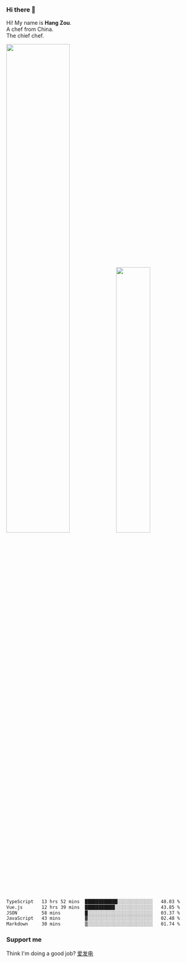 ### Hi there 👋

Hi! My name is **Hang Zou**.  
A chef from China.  
The chief chef.

<img align="" width="57.5%" src="https://github-readme-stats.vercel.app/api?username=zouhangwithsweet&hide_title=true&hide_border=true&show_icons=true&include_all_commits=true&line_height=21" /><img align="" width="42.4%" src="https://github-readme-stats.vercel.app/api/top-langs/?username=zouhangwithsweet&hide_title=true&hide_border=true&layout=compact" />

<!--START_SECTION:waka-->

```txt
TypeScript   13 hrs 52 mins  ████████████░░░░░░░░░░░░░   48.03 %
Vue.js       12 hrs 39 mins  ███████████░░░░░░░░░░░░░░   43.85 %
JSON         58 mins         █░░░░░░░░░░░░░░░░░░░░░░░░   03.37 %
JavaScript   43 mins         ▓░░░░░░░░░░░░░░░░░░░░░░░░   02.48 %
Markdown     30 mins         ▒░░░░░░░░░░░░░░░░░░░░░░░░   01.74 %
```

<!--END_SECTION:waka-->

### Support me

Think I'm doing a good job? [爱发电](https://afdian.net/@zouhangsweet)
